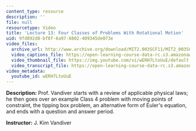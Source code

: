 ```yaml
---
content_type: resource
description: ''
file: null
resourcetype: Video
title: 'Lecture 13: Four Classes of Problems With Rotational Motion'
uid: 9fd892d8-bf8f-6a97-8802-409345de073e
video_files:
  archive_url: http://www.archive.org/download/MIT2.003SCF11/MIT2_003SCF11_lec13_300k.mp4
  video_captions_file: https://open-learning-course-data-rc.s3.amazonaws.com/2-003sc-engineering-dynamics-fall-2011/85055aa3965757b1a931956a1135c66d_wERH7LtoUuE.vtt
  video_thumbnail_file: https://img.youtube.com/vi/wERH7LtoUuE/default.jpg
  video_transcript_file: https://open-learning-course-data-rc.s3.amazonaws.com/2-003sc-engineering-dynamics-fall-2011/edb4a200e0c3d371e9bd94626d2f8bdf_wERH7LtoUuE.pdf
video_metadata:
  youtube_id: wERH7LtoUuE
---
```


**Description:** Prof. Vandiver starts with a review of applicable physical laws; he then goes over an example Class 4 problem with moving points of constraint, the tipping box problem, an alternative form of Euler's equation, and ends with a question and answer period.

**Instructor:** J. Kim Vandiver